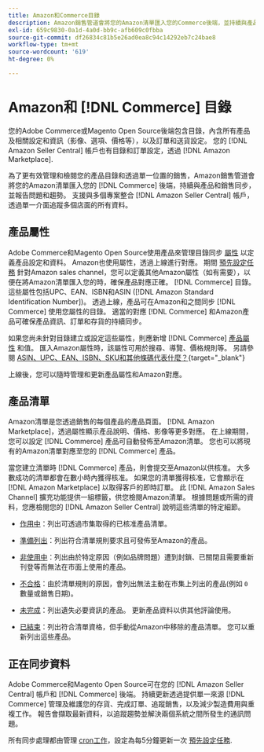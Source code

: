 ```yaml
---
title: Amazon和Commerce目錄
description: Amazon銷售管道會將您的Amazon清單匯入您的Commerce後端，並持續與產品和銷售同步。
exl-id: 659c9830-0a1d-4a0d-bb9c-afb609c0fbba
source-git-commit: df26834c81b5e26ad0ea8c94c14292eb7c24bae8
workflow-type: tm+mt
source-wordcount: '619'
ht-degree: 0%

---
```


# Amazon和 [!DNL Commerce] 目錄

您的Adobe Commerce或Magento Open Source後端包含目錄，內含所有產品及相關設定和資訊（影像、選項、價格等），以及訂單和送貨設定。 您的 [!DNL Amazon Seller Central] 帳戶也有目錄和訂單設定，透過 [!DNL Amazon Marketplace].

為了更有效管理和檢閱您的產品目錄和透過單一位置的銷售，Amazon銷售管道會將您的Amazon清單匯入您的 [!DNL Commerce] 後端，持續與產品和銷售同步，並報告問題和趨勢。 支援與多個專案整合 [!DNL Amazon Seller Central] 帳戶，透過單一介面追蹤多個店面的所有資料。

## 產品屬性

Adobe Commerce和Magento Open Source使用產品來管理目錄同步 [屬性](https://experienceleague.adobe.com/docs/commerce-admin/catalog/product-attributes/product-attributes.html) 以定義產品設定和資料。 Amazon也使用屬性，透過上線進行對應。 期間 [預先設定任務](./amazon-pre-setup-tasks.md) 針對Amazon sales channel，您可以定義其他Amazon屬性（如有需要），以便在將Amazon清單匯入您的時，確保產品對應正確。 [!DNL Commerce] 目錄。 這些屬性包括UPC、EAN、ISBN和ASIN ([!DNL Amazon Standard Identification Number])。 透過上線，產品可在Amazon和之間同步 [!DNL Commerce] 使用您屬性的目錄。 適當的對應 [!DNL Commerce] 和Amazon產品可確保產品資訊、訂單和存貨的持續同步。

如果您尚未針對目錄建立或設定這些屬性，則應新增 [!DNL Commerce] [產品屬性](https://experienceleague.adobe.com/docs/commerce-admin/catalog/product-attributes/product-attributes.html) 和值。 匯入Amazon屬性時，該屬性可用於搜尋、導覽、價格規則等。 另請參閱 [ASIN、UPC、EAN、ISBN、SKU和其他條碼代表什麼？](https://sellerskills.com/multi-channel-operations/what-asin-upc-ean-isbn-sku-and-other-barcodes-mean/#what-is-isbn-number){target="_blank"}

上線後，您可以隨時管理和更新產品屬性和Amazon對應。

## 產品清單

Amazon清單是您透過銷售的每個產品的產品頁面。 [!DNL Amazon Marketplace]，透過屬性顯示產品說明、價格、影像等更多對應。 在上線期間，您可以設定 [!DNL Commerce] 產品可自動發佈至Amazon清單。 您也可以將現有的Amazon清單對應至您的 [!DNL Commerce] 產品。

當您建立清單時 [!DNL Commerce] 產品，則會提交至Amazon以供核准。 大多數成功的清單都會在數小時內獲得核准。 如果您的清單獲得核准，它會顯示在 [!DNL Amazon Marketplace] 以取得客戶的即時訂單。 此 [!DNL Amazon Sales Channel] 擴充功能提供一組標籤，供您檢閱Amazon清單。 根據問題或所需的資料，您應檢閱您的 [!DNL Amazon Seller Central] 說明這些清單的特定細節。

- [作用中](./active-listings.md)：列出可透過市集取得的已核准產品清單。

- [準備列出](./ready-to-list.md)：列出符合清單規則要求且可發佈至Amazon的產品。

- [非使用中](./inactive-listings.md)：列出由於特定原因（例如品牌問題）遭到封鎖、已關閉且需要重新刊登等而無法在市面上使用的產品。

- [不合格](./ineligible-listings.md)：由於清單規則的原因，會列出無法主動在市集上列出的產品(例如 `0` 數量或銷售日期)。

- [未完成](./incomplete-listings.md)：列出遺失必要資訊的產品。 更新產品資料以供其他評論使用。

- [已結束](./ended-listings.md)：列出符合清單資格，但手動從Amazon中移除的產品清單。 您可以重新列出這些產品。

## 正在同步資料

Adobe Commerce和Magento Open Source可在您的 [!DNL Amazon Seller Central] 帳戶和 [!DNL Commerce] 後端。 持續更新透過提供單一來源 [!DNL Commerce] 管理及維護您的存貨、完成訂單、追蹤銷售，以及減少製造費用與重複工作。 報告會擷取最新資料，以追蹤趨勢並解決兩個系統之間所發生的通訊問題。

所有同步處理都由管理 [cron工作](https://experienceleague.adobe.com/docs/commerce-admin/systems/tools/cron.html)，設定為每5分鐘更新一次 [預先設定任務](./amazon-pre-setup-tasks.md).
